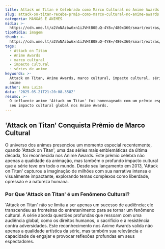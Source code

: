 ```yaml
---
title: Attack on Titan é Celebrado como Marco Cultural no Anime Awards
slug: attack-on-titan-recebe-prmio-como-marco-cultural-no-anime-awards
categoria: MANGÁS E ANIMES
midia: >-
  https://cdn.ome.lt/a2VoNAzbw6xn1iJVHtB0EuQ-4Y8=/480x360/smart/extras/conteudos/Captura_de_tela_2025-05-21_174935.png
tipoMidia: imagem
thumb: >-
  https://cdn.ome.lt/a2VoNAzbw6xn1iJVHtB0EuQ-4Y8=/480x360/smart/extras/conteudos/Captura_de_tela_2025-05-21_174935.png
tags:
  - Attack on Titan
  - Anime Awards
  - marco cultural
  - impacto cultural
  - séries de anime
keywords: >-
  Attack on Titan, Anime Awards, marco cultural, impacto cultural, séries de
  anime
author: Ana Luiza
data: '2025-05-21T21:20:08.358Z'
resumo: >-
  O influente anime 'Attack on Titan' foi homenageado com um prêmio especial por
  seu impacto cultural global nos Anime Awards.
---
```


## 'Attack on Titan' Conquista Prêmio de Marco Cultural

O universo dos animes presenciou um momento especial recentemente, quando 'Attack on Titan', uma das séries mais emblemáticas da última década, foi reconhecida nos Anime Awards. Este prêmio celebra não apenas a qualidade da animação, mas também o profundo impacto cultural que a série teve em todo o mundo. Desde seu lançamento em 2013, 'Attack on Titan' capturou a imaginação de milhões com sua narrativa intensa e visualmente impactante, explorando temas complexos como liberdade, opressão e a natureza humana.

### Por Que 'Attack on Titan' é um Fenômeno Cultural?

'Attack on Titan' não se limita a ser apenas um sucesso de audiência; ele transcendeu as fronteiras do entretenimento para se tornar um fenômeno cultural. A série aborda questões profundas que ressoam com uma audiência global, como os direitos humanos, o sacrifício e a resistência contra adversidades. Este reconhecimento nos Anime Awards valida não apenas a qualidade artística da série, mas também sua relevância e capacidade de engajar e provocar reflexões profundas em seus espectadores.
